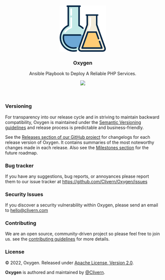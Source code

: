 <p align="center">
    <img alt="Oxygen Logo" src="/static/logo.png?v=1.0.1" height="150" />
    <h3 align="center">Oxygen</h3>
    <p align="center">Ansible Playbook to Deploy A Reliable PHP Services.</p>
    <p align="center">
        <a href="https://github.com/Clivern/Oxygen/actions/workflows/build.yml">
            <img src="https://github.com/Clivern/Oxygen/actions/workflows/build.yml/badge.svg"/>
        </a>
    </p>
</p>
<br/>


### Versioning

For transparency into our release cycle and in striving to maintain backward compatibility, Oxygen is maintained under the [Semantic Versioning guidelines](https://semver.org/) and release process is predictable and business-friendly.

See the [Releases section of our GitHub project](https://github.com/Clivern/Oxygen/releases) for changelogs for each release version of Oxygen. It contains summaries of the most noteworthy changes made in each release. Also see the [Milestones section](https://github.com/Clivern/Oxygen/milestones) for the future roadmap.


### Bug tracker

If you have any suggestions, bug reports, or annoyances please report them to our issue tracker at https://github.com/Clivern/Oxygen/issues


### Security Issues

If you discover a security vulnerability within Oxygen, please send an email to [hello@clivern.com](mailto:hello@clivern.com)


### Contributing

We are an open source, community-driven project so please feel free to join us. see the [contributing guidelines](CONTRIBUTING.md) for more details.


### License

© 2022, Oxygen. Released under [Apache License, Version 2.0](https://www.apache.org/licenses/LICENSE-2.0).

**Oxygen** is authored and maintained by [@Clivern](https://github.com/Clivern).
